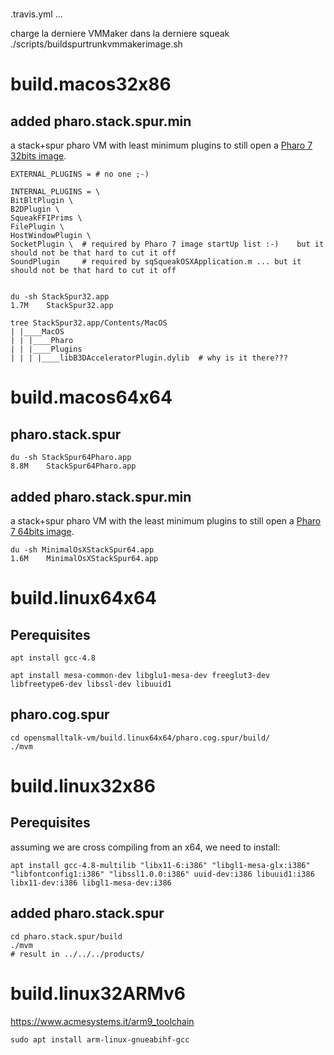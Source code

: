 #
.travis.yml
...


charge la derniere VMMaker dans la derniere squeak
./scripts/buildspurtrunkvmmakerimage.sh




# build.macos32x86

## added pharo.stack.spur.min

a stack+spur pharo VM with least minimum plugins to still open a [Pharo 7 32bits  image](http://files.pharo.org/image/70/Pharo-7.0.0-alpha.build.373.sha.1ff4f8a.arch.32bit.zip).

	EXTERNAL_PLUGINS = # no one ;-)
	
	INTERNAL_PLUGINS = \
	BitBltPlugin \
	B2DPlugin \
	SqueakFFIPrims \
	FilePlugin \
	HostWindowPlugin \
	SocketPlugin \	# required by Pharo 7 image startUp list :-)	but it should not be that hard to cut it off
	SoundPlugin		# required by sqSqueakOSXApplication.m ... but it should not be that hard to cut it off


	du -sh StackSpur32.app
	1.7M	StackSpur32.app
	
	tree StackSpur32.app/Contents/MacOS
	| |____MacOS
	| | |____Pharo
	| | |____Plugins
	| | | |____libB3DAcceleratorPlugin.dylib  # why is it there???
	
# build.macos64x64

## pharo.stack.spur


	du -sh StackSpur64Pharo.app
	8.8M	StackSpur64Pharo.app
	

## added pharo.stack.spur.min
 
a stack+spur pharo VM with the least minimum plugins to still open a [Pharo 7 64bits image](http://files.pharo.org/image/70/Pharo-7.0.0-alpha.build.373.sha.1ff4f8a.arch.64bit.zip).
 	
	
	du -sh MinimalOsXStackSpur64.app
	1.6M	MinimalOsXStackSpur64.app


# build.linux64x64

## Perequisites

	apt install gcc-4.8

	apt install mesa-common-dev libglu1-mesa-dev freeglut3-dev libfreetype6-dev libssl-dev libuuid1

## pharo.cog.spur
	
	cd opensmalltalk-vm/build.linux64x64/pharo.cog.spur/build/
	./mvm 

<!-- ERROR because (not sur this error is still there...)

template ../../../platforms/unix/config/make.cfg.in
contains FREETYPE2_CFLAGS= @FREETYPE2_CFLAGS@
not replaced by ../../../platforms/unix/config/configure
contrary to other variables such as LIBM_CFLAGS

silly fix =>
directly set the value in ../../../platforms/unix/config/make.cfg.in
FREETYPE2_CFLAGS=`pkg-config --cflags freetype2`
FREETYPE2_LIBS=`pkg-config --libs freetype2`

	git diff make.cfg.in
	-FREETYPE2_CFLAGS= @FREETYPE2_CFLAGS@
	-FREETYPE2_LIBS= @FREETYPE2_LIBS@
	+FREETYPE2_CFLAGS= -I/usr/include/freetype2
	+FREETYPE2_LIBS= -lfreetype

	-PYLIBPATH=     @PYLIBPATH@
	-PYINCLUDES=    @PYINCLUDES@
	+# PYLIBPATH=   @PYLIBPATH@
	+# PYINCLUDES=  @PYINCLUDES@ -->


# build.linux32x86

## Perequisites
	
assuming we are cross compiling from an x64, we need to install:
	
	apt install gcc-4.8-multilib "libx11-6:i386" "libgl1-mesa-glx:i386" "libfontconfig1:i386" "libssl1.0.0:i386" uuid-dev:i386 libuuid1:i386 libx11-dev:i386 libgl1-mesa-dev:i386  

## added pharo.stack.spur
	
	
	cd pharo.stack.spur/build
	./mvm
	# result in ../../../products/

# build.linux32ARMv6

https://www.acmesystems.it/arm9_toolchain
	
	sudo apt install arm-linux-gnueabihf-gcc


